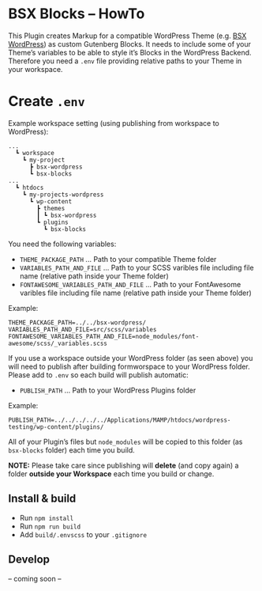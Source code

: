 # BSX Blocks – HowTo

This Plugin creates Markup for a compatible WordPress Theme (e.g. [BSX WordPress](https://github.com/ihniwiad/bsx-wordpress)) as custom Gutenberg Blocks. It needs to include some of your Theme’s variables to be able to style it’s Blocks in the WordPress Backend. Therefore you need a `.env` file providing relative paths to your Theme in your workspace.


# Create `.env`

Example workspace setting (using publishing from workspace to WordPress):

```
...
  ┗ workspace
    ┗ my-project
      ┣ bsx-wordpress
      ┗ bsx-blocks
...
  ┗ htdocs
    ┗ my-projects-wordpress
      ┗ wp-content
        ┣ themes
        ┃ ┗ bsx-wordpress
        ┗ plugins
          ┗ bsx-blocks
```

You need the following variables:

* `THEME_PACKAGE_PATH` ... Path to your compatible Theme folder
* `VARIABLES_PATH_AND_FILE` ... Path to your SCSS varibles file including file name (relative path inside your Theme folder)
* `FONTAWESOME_VARIABLES_PATH_AND_FILE` ... Path to your FontAwesome varibles file including file name (relative path inside your Theme folder)

Example:

```
THEME_PACKAGE_PATH=../../bsx-wordpress/
VARIABLES_PATH_AND_FILE=src/scss/variables
FONTAWESOME_VARIABLES_PATH_AND_FILE=node_modules/font-awesome/scss/_variables.scss 
```

If you use a workspace outside your WordPress folder (as seen above) you will need to publish after building formworspace to your WordPress folder. Please add to `.env` so each build will publish automatic:

* `PUBLISH_PATH` ... Path to your WordPress Plugins folder

Example: 

```
PUBLISH_PATH=../../../../../Applications/MAMP/htdocs/wordpress-testing/wp-content/plugins/
```

All of your Plugin’s files but `node_modules` will be copied to this folder (as `bsx-blocks` folder) each time you build.

**NOTE:** Please take care since publishing will **delete** (and copy again) a folder **outside your Workspace** each time you build or change.


## Install & build

* Run `npm install`
* Run `npm run build`
* Add `build/.envscss` to your `.gitignore`


## Develop

– coming soon –



